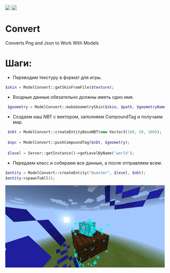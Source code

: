 [![](https://poggit.pmmp.io/shield.state/Convert)](https://poggit.pmmp.io/p/Convert)
<a href="https://poggit.pmmp.io/p/Convert"><img src="https://poggit.pmmp.io/shield.state/Convert"></a>
# Convert
Converts Png and Json to Work With Models

# Шаги:
- Переводим текстуру в формат для игры.
```php
$skin = ModelConvert::getSkinFromFile($texture);
```

 - Входные данные обязательно должны иметь одно имя.
```php
 $geometry = ModelConvert::makeGeometrySkin($skin, $path, $geometryName);
```

 - Создаем наш NBT с вектором, заполняем CompoundTag и получаем мир.
```php
 $nbt = ModelConvert::createEntityBaseNBT(new Vector3(100, 50, 100));
 
 $npc = ModelConvert::pushCompoundTag($nbt, $geometry);
 
 $level = Server::getInstance()->getLevelByName('world');
 ```
 
  - Передаем класс и собираем все данные, а после отправляем всем.
```php
$entity = ModelConvert::createEntity("Quester", $level, $nbt);
$entity->spawnToAll();
 ```

![Convert](https://github.com/iteplenky/Convert/blob/main/Convert.png)
